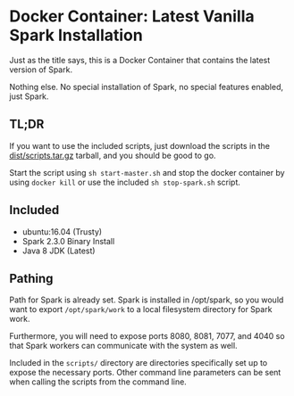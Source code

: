 # Docker Container: Latest Vanilla Spark Installation

Just as the title says, this is a Docker Container that contains the latest
version of Spark.

Nothing else.  No special installation of Spark, no special features enabled,
just Spark.

## TL;DR

If you want to use the included scripts, just download the scripts in the
[dist/scripts.tar.gz](dist/scripts.tar.gz) tarball, and you should be good to go.

Start the script using `sh start-master.sh` and stop the docker container by
using `docker kill` or use the included `sh stop-spark.sh` script.

## Included

- ubuntu:16.04 (Trusty)
- Spark 2.3.0 Binary Install
- Java 8 JDK (Latest)

## Pathing

Path for Spark is already set.  Spark is installed in /opt/spark, so you would
want to export `/opt/spark/work` to a local filesystem directory for Spark work.

Furthermore, you will need to expose ports 8080, 8081, 7077, and 4040 so that Spark
workers can communicate with the system as well.

Included in the `scripts/` directory are directories specifically set up to
expose the necessary ports.  Other command line parameters can be sent when calling
the scripts from the command line.


